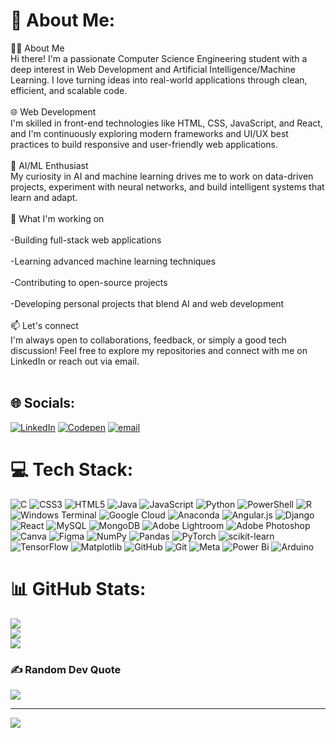 # 💫 About Me:
👩‍💻 About Me<br>      Hi there! I'm a passionate Computer Science Engineering student with a deep interest in Web Development and Artificial Intelligence/Machine Learning. I love turning ideas into real-world applications through clean, efficient, and scalable code.<br><br>🌐 Web Development<br>       I'm skilled in front-end technologies like HTML, CSS, JavaScript, and React, and I'm continuously exploring modern frameworks and UI/UX best practices to build responsive and user-friendly web applications.<br><br>🧠 AI/ML Enthusiast<br>      My curiosity in AI and machine learning drives me to work on data-driven projects, experiment with neural networks, and build intelligent systems that learn and adapt.<br><br>🎯 What I'm working on<br><br>      -Building full-stack web applications<br><br>      -Learning advanced machine learning techniques<br><br>      -Contributing to open-source projects<br><br>      -Developing personal projects that blend AI and web development<br><br>📫 Let's connect<br>      I'm always open to collaborations, feedback, or simply a good tech discussion! Feel free to explore my repositories and connect with me on LinkedIn or reach out via email.<br><br>


## 🌐 Socials:
[![LinkedIn](https://img.shields.io/badge/LinkedIn-%230077B5.svg?logo=linkedin&logoColor=white)](https://linkedin.com/in/bandaru-pavan-kumar-676898250) [![Codepen](https://img.shields.io/badge/Codepen-000000?logo=codepen&logoColor=white)](https://codepen.io/PavanKumar__) [![email](https://img.shields.io/badge/Email-D14836?logo=gmail&logoColor=white)](mailto:bandarupavan282004@gmail.com) 

# 💻 Tech Stack:
![C](https://img.shields.io/badge/c-%2300599C.svg?style=plastic&logo=c&logoColor=white) ![CSS3](https://img.shields.io/badge/css3-%231572B6.svg?style=plastic&logo=css3&logoColor=white) ![HTML5](https://img.shields.io/badge/html5-%23E34F26.svg?style=plastic&logo=html5&logoColor=white) ![Java](https://img.shields.io/badge/java-%23ED8B00.svg?style=plastic&logo=openjdk&logoColor=white) ![JavaScript](https://img.shields.io/badge/javascript-%23323330.svg?style=plastic&logo=javascript&logoColor=%23F7DF1E) ![Python](https://img.shields.io/badge/python-3670A0?style=plastic&logo=python&logoColor=ffdd54) ![PowerShell](https://img.shields.io/badge/PowerShell-%235391FE.svg?style=plastic&logo=powershell&logoColor=white) ![R](https://img.shields.io/badge/r-%23276DC3.svg?style=plastic&logo=r&logoColor=white) ![Windows Terminal](https://img.shields.io/badge/Windows%20Terminal-%234D4D4D.svg?style=plastic&logo=windows-terminal&logoColor=white) ![Google Cloud](https://img.shields.io/badge/GoogleCloud-%234285F4.svg?style=plastic&logo=google-cloud&logoColor=white) ![Anaconda](https://img.shields.io/badge/Anaconda-%2344A833.svg?style=plastic&logo=anaconda&logoColor=white) ![Angular.js](https://img.shields.io/badge/angular.js-%23E23237.svg?style=plastic&logo=angularjs&logoColor=white) ![Django](https://img.shields.io/badge/django-%23092E20.svg?style=plastic&logo=django&logoColor=white) ![React](https://img.shields.io/badge/react-%2320232a.svg?style=plastic&logo=react&logoColor=%2361DAFB) ![MySQL](https://img.shields.io/badge/mysql-4479A1.svg?style=plastic&logo=mysql&logoColor=white) ![MongoDB](https://img.shields.io/badge/MongoDB-%234ea94b.svg?style=plastic&logo=mongodb&logoColor=white) ![Adobe Lightroom](https://img.shields.io/badge/Adobe%20Lightroom-31A8FF.svg?style=plastic&logo=Adobe%20Lightroom&logoColor=white) ![Adobe Photoshop](https://img.shields.io/badge/adobe%20photoshop-%2331A8FF.svg?style=plastic&logo=adobe%20photoshop&logoColor=white) ![Canva](https://img.shields.io/badge/Canva-%2300C4CC.svg?style=plastic&logo=Canva&logoColor=white) ![Figma](https://img.shields.io/badge/figma-%23F24E1E.svg?style=plastic&logo=figma&logoColor=white) ![NumPy](https://img.shields.io/badge/numpy-%23013243.svg?style=plastic&logo=numpy&logoColor=white) ![Pandas](https://img.shields.io/badge/pandas-%23150458.svg?style=plastic&logo=pandas&logoColor=white) ![PyTorch](https://img.shields.io/badge/PyTorch-%23EE4C2C.svg?style=plastic&logo=PyTorch&logoColor=white) ![scikit-learn](https://img.shields.io/badge/scikit--learn-%23F7931E.svg?style=plastic&logo=scikit-learn&logoColor=white) ![TensorFlow](https://img.shields.io/badge/TensorFlow-%23FF6F00.svg?style=plastic&logo=TensorFlow&logoColor=white) ![Matplotlib](https://img.shields.io/badge/Matplotlib-%23ffffff.svg?style=plastic&logo=Matplotlib&logoColor=black) ![GitHub](https://img.shields.io/badge/github-%23121011.svg?style=plastic&logo=github&logoColor=white) ![Git](https://img.shields.io/badge/git-%23F05033.svg?style=plastic&logo=git&logoColor=white) ![Meta](https://img.shields.io/badge/Meta-%230467DF.svg?style=plastic&logo=Meta&logoColor=white) ![Power Bi](https://img.shields.io/badge/power_bi-F2C811?style=plastic&logo=powerbi&logoColor=black) ![Arduino](https://img.shields.io/badge/-Arduino-00979D?style=plastic&logo=Arduino&logoColor=white)
# 📊 GitHub Stats:
![](https://github-readme-stats.vercel.app/api?username=Pavan755&theme=transparent&hide_border=false&include_all_commits=true&count_private=false)<br/>
![](https://nirzak-streak-stats.vercel.app/?user=Pavan755&theme=transparent&hide_border=false)<br/>
![](https://github-readme-stats.vercel.app/api/top-langs/?username=Pavan755&theme=transparent&hide_border=false&include_all_commits=true&count_private=false&layout=compact)

### ✍️ Random Dev Quote
![](https://quotes-github-readme.vercel.app/api?type=horizontal&theme=radical)

---
[![](https://visitcount.itsvg.in/api?id=Pavan755&icon=0&color=0)](https://visitcount.itsvg.in)

<!-- Proudly created with GPRM ( https://gprm.itsvg.in ) -->
